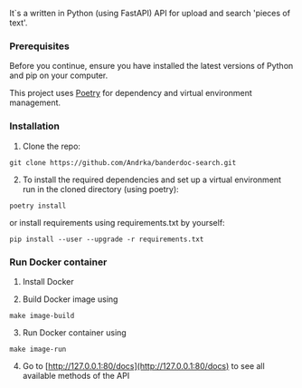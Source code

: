 It`s a written in Python (using FastAPI) API for upload and search 'pieces of text'.

### Prerequisites

Before you continue, ensure you have installed the latest versions of Python and pip on your computer.

This project uses [Poetry](https://python-poetry.org/) for dependency and virtual environment management. 

### Installation

1) Clone the repo:

`git clone https://github.com/Andrka/banderdoc-search.git`

2) To install the required dependencies and set up a virtual environment run in the cloned directory (using poetry):

`poetry install`

or install requirements using requirements.txt by yourself:

`pip install --user --upgrade -r requirements.txt`

### Run Docker container

1) Install Docker

2) Build Docker image using

`make image-build`

3) Run Docker container using

`make image-run`

4) Go to [http://127.0.0.1:80/docs](http://127.0.0.1:80/docs) to see all available methods of the API